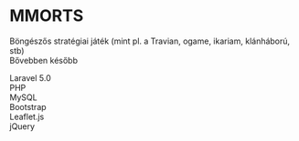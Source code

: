 # MMORTS

Böngészős stratégiai játék (mint pl. a Travian, ogame, ikariam, klánháború, stb)  
Bővebben később

Laravel 5.0  
PHP  
MySQL  
Bootstrap  
Leaflet.js  
jQuery  
